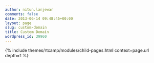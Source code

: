 ```yaml
---
author: nitun.lanjewar
comments: false
date: 2013-06-14 09:48:45+00:00
layout: page
slug: custom-domain
title: Custom Domain
wordpress_id: 39960
---
```


{% include themes/rtcamp/modules/child-pages.html context=page.url depth=1 %}
